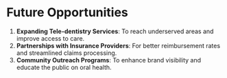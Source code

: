 # Future Opportunities

1. **Expanding Tele-dentistry Services**: To reach underserved areas and improve access to care.
2. **Partnerships with Insurance Providers**: For better reimbursement rates and streamlined claims processing.
3. **Community Outreach Programs**: To enhance brand visibility and educate the public on oral health.
